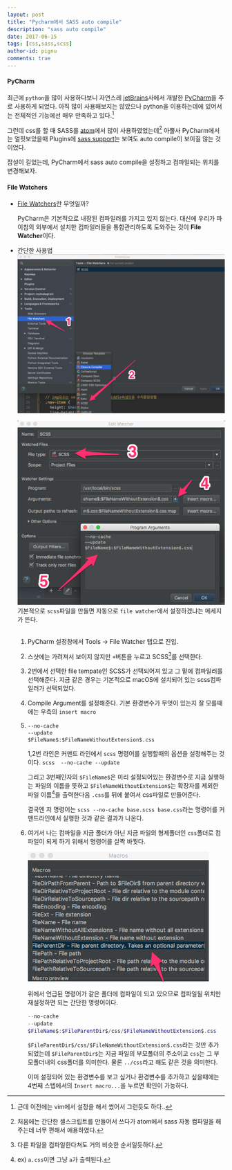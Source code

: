 ```yaml
---
layout: post
title: "Pycharm에서 SASS auto compile"
description: "sass auto compile"
date: 2017-06-15
tags: [css,sass,scss]
author-id: pignu
comments: true
---
```




#### PyCharm

최근에 `python`을 많이 사용하다보니 자연스레 [jetBrains](https://www.jetbrains.com)사에서 개발한 [PyCharm](https://www.jetbrains.com/pycharm/)을 주로 사용하게 되었다. 아직 많이 사용해보지는 않았으나 python을 이용하는데에 있어서는 전체적인 기능에선 매우 만족하고 있다.[^1] 

그런데 css를 할 때 SASS를 [atom](https://atom.io)에서 많이 사용하였었는데[^2] 아뿔사 PyCharm에서는 얼핏보았을때 Plugins에 [sass support](https://www.jetbrains.com/help/pycharm/2017.1/compiling-sass-less-and-scss-to-css.html)는 보여도 auto compile이 보이질 않는 것이었다. 

잡설이 길었는데, PyCharm에서 sass auto compile을 설정하고 컴파일되는 위치를 변경해보자.



#### File Watchers

- [File Watchers](https://www.jetbrains.com/help/pycharm/2017.1/file-watchers.html)란 무엇일까? 

  PyCharm은 기본적으로 내장된 컴파일러를 가지고 있지 않는다. 대신에 우리가 파이참의 외부에서 설치한 컴파일러들을 통합관리하도록 도와주는 것이 **File Watcher**이다.
   <br>

- 간단한 사용법
  ![fileWatcher001](https://github.com/pignuante/pignuante.github.io/blob/master/images/fileWatcher001.png?raw=true)

  ![fileWatcher002](https://github.com/pignuante/pignuante.github.io/blob/master/images/fileWatcher002.png?raw=true)
  기본적으로 `scss`파일을 만들면 자동으로 `file watcher`에서 설정하겠냐는 메세지가 뜬다.<br>
  ​

  1. PyCharm 설정창에서 Tools -> File Watcher 탭으로 진입.

  2. 스샷에는 가려져서 보이지 않지만 `+`버튼을 누르고 SCSS[^3]를 선택한다.

  3. 2번에서 선택한 file tempate인 SCSS가 선택되어져 있고 그 밑에 컴파일러를 선택해준다.
     지금 같은 경우는 기본적으로 macOS에 설치되어 있는 scss컴파일러가 선택되었다.

  4. Compile Argument를 설정해준다. 기본 환경변수가 무엇이 있는지 잘 모를때에는 우측의 `insert macro`

  5. ```shell
     --no-cache
     --update
     $FileName$:$FileNameWithoutExtension$.css
     ```

     1,2번 라인은 커맨드 라인에서 `scss` 명령어를 실행할때의 옵션을 설정해주는 것이다. `scss  --no-cache --update`

     그리고 3번째인자의 `$FileName$`은 미리 설정되어있는 환경변수로 지금 실행하는 파일의 이름을 뜻하고 `$FileNameWithoutExtension$`는 확장자를 제외한 파일 이름[^4]을 출력한다음 `.css`를 뒤에 붙여서 css파일로 만들어준다.

     결국엔 저 명령어는 `scss --no-cache base.scss base.css`라는 명령어를 커맨드라인에서 실행한 것과 같은 결과가 나온다.

  6. 여기서 나는 컴파일을 지금 폴더가 아닌 지금 파일의 형제폴더인 `css`폴더로 컴파일이 되게 하기 위해서 명령어를 살짝 바꿧다.

     ![fileWatcher003](https://github.com/pignuante/pignuante.github.io/blob/master/images/fileWatcher003.png?raw=true)

     위에서 언급된 명령어가 같은 폴더에 컴파일이 되고 있으므로 컴파일될 위치만 재설정하면 되는 간단한 명령어이다.

     ```powershell
     --no-cache
     --update
     $FileName$:$FileParentDir$/css/$FileNameWithoutExtension$.css
     ```

     `$FileParentDir$/css/$FileNameWithoutExtension$.css`라는 것만 추가 되었는데 `$FileParentDir$`는 지금 파일의 부모폴더의 주소이고 `css`는 그 부모폴더내의 css폴더를 의미한다. 물론 `../css`라고 해도 같은 것을 의미한다.

     이미 설정되어 있는 환경변수를 보고 싶거나 환경변수를 추가하고 싶을때에는 4번째 스텝에서의 `Insert macro...`을 누르면 확인이 가능하다.











[^1]: 근데 이전에는 vim에서 설정을 해서 썼어서 그런듯도 하다..
[^2]: 처음에는 간단한 셸스크립트를 만들어서 쓰다가 atom에서 sass 자동 컴파일을 해주는데 너무 편해서 애용하였다.
[^3]: 다른 파일을 컴파일한다쳐도 거의 비슷한 순서일듯하다.
[^4]: ex) `a.css`이면 그냥 `a`가 출력된다.